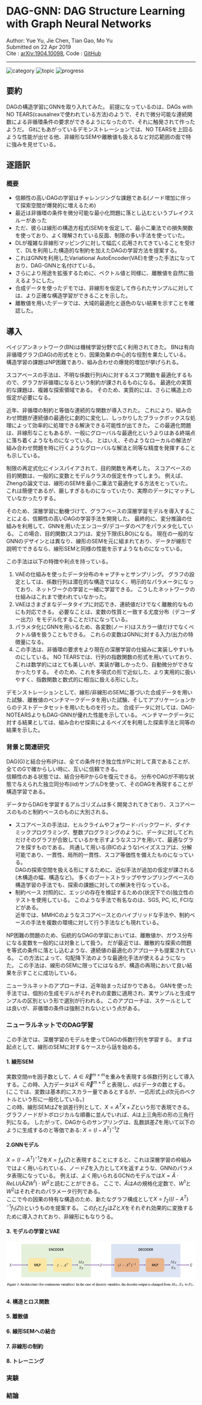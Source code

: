 # DAG-GNN: DAG Structure Learning with Graph Neural Networks

Author: Yue Yu, Jie Chen, Tian Gao, Mo Yu  
Submitted on 22 Apr 2019  
Cite : [arXiv:1904.10098](https://arxiv.org/pdf/1904.10098.pdf),
Code : [GitHub](https://github.com/fishmoon1234/DAG-GNN)
***

![category](https://img.shields.io/badge/category-paper-00a0a0.svg?longCache=true)
![topic](https://img.shields.io/badge/topic-causal_analysis-a000a0.svg?longCache=true)
![progress](https://progress-bar.dev/15/?title=progress)

<script type="javascript" async src="https://cdnjs.cloudflare.com/ajax/libs/mathjax/2.7.7/MathJax.js?config=TeX-MML-AM_CHTML">
</script>
<script type="text/x-mathjax-config">
    MathJax.Hub.Config({
        tex2jax: {
            inlineMath: [['$','$']],
            displayMath: [['$$','$$'], ["\\[","\\]"]]
        }
    })
</script>

## 要約

DAGの構造学習にGNNを取り入れてみた。
前提になっているのは、DAGs with NO TEARS(causalnexで使われている方法)のようで、それで微分可能な連続関数による非循環条件の要求ができるようになったので、それに触発されて作ったようだ。
Gitにもあがっているデモンストレーションでは、NO TEARSを上回るような性能が出せる他、非線形なSEMや離散値も扱えるなど対応範囲の面で特に強みを見せている。

## 逐語訳

### 概要

- 信頼性の高いDAGの学習はチャレンジングな課題である(ノード増加に伴って探索空間が爆発的に増えるため)
- 最近は非循環の条件を微分可能な最小化問題に落とし込むというブレイクスルーがあった
- ただ、彼らは線形の構造方程式(SEM)を仮定して、最小二乗法での損失関数を使っており、よく理解されている反面、制限の多い手法を使っていた。
- DLが複雑な非線形マッピングに対して幅広く応用されてきていることを受けて、DLを利用した構造的な制約を加えたDAGの学習方法を提案する。
- これはGNNを利用したVariational AutoEncoder(VAE)を使った手法になっており、DAG-GNNと名付けている。
- さらにより用途を拡張するために、ベクトル値と同様に、離散値を自然に扱えるようにした。
- 合成データを使ったデモでは、非線形を仮定して作られたサンプルに対しては、より正確な構造学習ができることを示した。
- 離散値を用いたデータでは、大域的最適化と遜色のない結果を示すことを確認した。

## 導入

ベイジアンネットワーク(BN)は機械学習分野で広く利用されてきた。
BNは有向非循環グラフ(DAG)の形式をとり、因果効果の中心的な役割を果たしている。
構造学習の課題はNP困難であり、組み合わせの爆発的増加が挙げられる。

スコアベースの手法は、不明な係数行列(A)に対するスコア関数を最適化するもので、グラフが非循環になるという制約が課されるものになる。
最適化の実質的な課題は、複雑な探索領域である。
そのため、実質的には、さらに構造上の仮定が必要になる。

近年、非循環の制約と等価な連続的な関数が導入された。
これにより、組み合わせ問題が連続値の最適化に劇的に変化し、しっかりしたブラックボックスな処理によって効率的に処理できる解決できる可能性が出てきた。
この最適化問題は、非線形なこともあるが、一般にグローバルな最適化というよりはある終端点に落ち着くようなものになっている。
とはいえ、そのようなローカルの解法が組み合わせ問題を時に行くようなグローバルな解法と同等な精度を発揮することも示している。

制限の再定式化にインスパイアされて、目的関数を再考した。
スコアベースの目的関数は、一般的に変数とモデルクラスの仮定を作ってしまう。
例えば、Zhengの論文では、線形のSEMを最小二乗法で最適化する方法をとっていた。
これは簡便であるが、厳しすぎるものになっていたり、実際のデータにマッチしていなかったりする。

そのため、深層学習に動機づけて、グラフベースの深層学習モデルを導入することによる、信頼性の高いDAGの学習手法を開発した。
最終的に、変分推論の仕組みを利用して、GNNを用いたエンコーダ/デコーダのペアをパラメタ化している。
この場合、目的関数(スコア)は、変分下限(ELBO)になる。
現在の一般的なGNNのデザインとは異なり、線形のSEMを元に組まれており、データが線形で説明でできるなら、線形SEMと同様の性能を示すようなものになっている。

この手法は以下の特徴や利点を持っている。
1. VAEの仕組みを使ったデータ分布のキャプチャとサンプリング。
    グラフの設定としては、係数行列は潜在的な構造ではなく、明示的なパラメータになっており、ネットワークの学習と一緒に学習できる。
    こうしたネットワークの仕組みはこれまで使われていなかった。
2. VAEはさまざまなデータタイプに対応でき、連続値だけでなく離散的なものにも対応できる。
    必要なことは、変数の性質と一致する尤度分布（デコーダー出力）をモデル化することだけになっている。
3. パラメタ化にGNNを用いるため、各変数(ノード)はスカラー値だけでなくベクトル値を扱うこともできる。
    これらの変数はGNNに対する入力/出力の特徴量になる。
4. この手法は、非循環の要求をより現在の深層学習の仕組みに実装しやすいものにしている。
    NO TEARSでは、行列の指数関数の形式を用いていており、これは数学的にはとても美しいが、実装が難しかったり、自動微分ができなかったりする。
    そのため、これを多項式の形で近似した、より実用的に扱いやすく、指数関数と数式的に相当に扱える形にした。

デモンストレーションとして、線形/非線形のSEMに基づいた合成データを用いた試験、離散値のベンチマークデータを用いた試験、そしてアプリケーションからのテストデータセットを用いたものを行った。
合成データに対しては、DAG-NOTEARSよりもDAG-GNNが優れた性能を示している。
ベンチマークデータに対する結果としては、組み合わせ探索によるベイズを利用した探索手法と同等の結果を示した。


### 背景と関連研究

DAG(G)と結合分布(P)は、全ての条件付き独立性がPに対して真であることが、全てのGで確からしい時に、互いに信頼できる。  
信頼性のある状態では、結合分布PからGを復元できる。
分布やDAGが不明な状態で与えられた独立同分布(iid)サンプルDを使って、そのDAGを再現することが構造学習である。

データからDAGを学習するアルゴリズムは多く開発されてきており、スコアベースのものと制約ベースのものに大別される。

- スコアベースの手法は、ヒルクライムやフォワード-バックワード、ダイナミックプログラミング、整数プログラミングのように、データに対してどれだけそのグラフが合致しているかを示すようなスコアを用いて、最適なグラフを探すものである。
共通して用いる(BICのような)ベイズスコアは、分解可能であり、一貫性、局所的一貫性、スコア等価性を備えたものになっている。  
DAGの探索空間を扱える形にするために、近似手法が追加の仮定が課される(木構造の幅、構造など)。
多くのブートストラップやサンプリングベースの構造学習の手法でも、探索の課題に対しての解決を行なっている。
- 制約ベース
対照的に、エッジの存在を検証するための(状況下での)独立性のテストを使用している。
このような手法で有名なのは、SGS, PC, IC, FCIなどがある。  
近年では、MMHCのようなスコアベースとのハイブリッドな手法や、制約ベースの手法を複数の環境に対して行う手法なども現れている。

NP困難の問題のため、伝統的なDAGの学習においては、離散値か、ガウス分布になる変数を一般的には対象として扱う。
だが最近では、離散的な探索の問題を等式の条件に落とし込むような、連続値の最適化のアプローチも提案されている。
この方法によって、勾配降下法のような最適化手法が使えるようになった。
この手法は、線形のSEMに限ってにはなるが、構造の再現において良い結果を示すことに成功している。

ニューラルネットのアプローチは、近年始まったばかりである。
GANを使った手法では、個別の生成モデルがそれぞれの変数に適用され、実サンプルと生成サンプルの区別という形で選別が行われる。
このアプローチは、スケールとしては良いが、非循環の条件は強制されないという点がある。

### ニューラルネットでのDAG学習

この手法では、深層学習のモデルを使ってDAGの係数行列を学習する。
まずは起点として、線形のSEMに対するケースから話を始める。

#### 1. 線形SEM

実数空間$m$を因子数として、$A \in \vec{R}^{m \times m}$を重みを表現する係数行列として導入する。この時、入力データは$X \in \vec{R}^{m \times d}$ と表現し、$d$はデータの数とする。
(ここでは、変数は基本的にスカラー量であるとするが、一応形式上$d$次元のベクトルという形に一般化している。)  
この時、線形SEMは$Z$を誤差行列として、$X = A^{T}X + Z$という形で表現できる。  
グラフノードがトポロジカルな順番に並んでいれば、$A$は上三角形の形の三角行列になる。
したがって、DAGからのサンプリングは、乱数誤差$Z$を用いて以下のように生成するのと等価である: $X = (I - A^{T})^{-1} Z$

#### 2.GNNモデル

$X = (I - A^{T})^{-1} Z$を$X = f_{A}(Z)$と表現することにすると、これは深層学習の枠組みではよく用いられている、ノード$Z$を入力として$X$を返すような、GNNのパラメタ表現になっている。
例えば、よく用いられるGCNのモデルでは$X=\hat{A} \cdot ReLU(\hat{A}ZW^1) \cdot W^2$と読むことができる。
ここで、$\hat{A}$は$A$の規格化定数で、$W^1$と$W^2$はそれぞれのパラメータ行列である。  
ここで今の因果の特有な構造のため、新たなグラフ構成として$X=f_2((I-A^T)^{-1}f_1(Z))$というものを提案する。
この$f_1$と$f_2$は$Z$と$X$をそれぞれ効果的に変換するために導入されており、非線形にもなりうる。


#### 3. モデルの学習とVAE

![Knowledge Graph Categorize](img/VAE.png)

#### 4. 構造とロス関数

#### 5. 離散値

#### 6. 線形SEMへの結合

#### 7. 非線形の制約

#### 8. トレーニング

### 実験

### 結論
